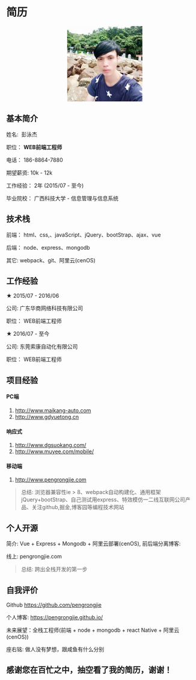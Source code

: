 # 简历
<div align="center">    
  <img src="./jie.png" width = "200" height = "200" alt="彭泳杰" align=center />
</div>

## 基本简介
姓名:  彭泳杰

职位： **WEB前端工程师**

电话： 186-8864-7880

期望薪资:  10k - 12k

工作经验： 2年 (2015/07 - 至今)

毕业院校： 广西科技大学 - 信息管理与信息系统

## 技术栈
前端： html、css,、javaScript、jQuery、bootStrap、ajax、vue

后端： node、express、mongodb 

其它:  webpack、git、阿里云(cenOS)
## 工作经验

★ 2015/07 - 2016/06

公司:  广东华商网络科技有限公司

职位： WEB前端工程师

★ 2016/07 - 至今 

公司:  东莞索康自动化有限公司

职位： WEB前端工程师
## 项目经验
#### PC端  
1. http://www.maikang-auto.com
2. http://www.gdyuetong.cn

#### 响应式 
1. http://www.dgsuokang.com/  
2. http://www.muyee.com/mobile/

#### 移动端  
1. http://www.pengrongjie.com

> 总结:    浏览器兼容性ie > 8、webpack自动构建化、通用框架jQuery+bootStrap、自己测试用express、特效模仿一二线互联网公司产品、关注github,掘金,博客园等编程技术网站
## 个人开源
简介:  Vue + Express + Mongodb + 阿里云部署(cenOS), 前后端分离博客: 

线上:  pengrongjie.com
> 总结: 跨出全栈开发的第一步
## 自我评价
Github     https://github.com/pengrongjie

个人博客:  https://pengrongjie.github.io/

未来展望：全栈工程师(前端 + node + mongodb + react Native + 阿里云(cenOS))

座右铭:    做人没有梦想，跟咸鱼有什么分别

## 感谢您在百忙之中，抽空看了我的简历，谢谢！
